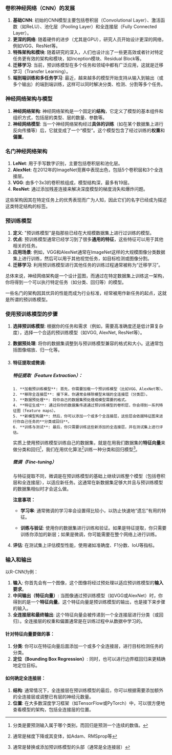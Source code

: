 ### 卷积神经网络（CNN）的发展

1. **基础CNN**: 初始的CNN模型主要包括卷积层（Convolutional Layer）、激活函数（如ReLU）、池化层（Pooling Layer）和全连接层（Fully Connected Layer）。
2. **更深的网络**: 随着硬件的进步（尤其是GPU），研究人员开始设计更深的网络，例如VGG、ResNet等。
3. **特殊架构和模块**: 随着研究的深入，人们也设计出了一些更高效或者针对特定任务更有效的架构和模块，如Inception模块、Residual Block等。
4. **迁移学习**: 当前，预训练模型在多个任务和领域中都有广泛应用，这就是迁移学习（Transfer Learning）。
5. **端到端训练和多任务学习**: 最近，越来越多的模型开始支持从输入到输出（或多个输出）的端到端训练，这样可以同时解决分类、检测、分割等多个任务。

### 神经网络架构与模型

1. **神经网络架构**: 神经网络架构是一个固定的**结构**，它定义了模型的基本组件和组织方式，包括层的类型、层的数量、参数等。
2. **神经网络模型**: 当一个神经网络架构经过**具体的训练**（如在某个数据集上进行反向传播等）后，它就变成了一个“模型”。这个模型包含了经过训练的**权重**和**偏置**。

### 名门神经网络架构

1. **LeNet**: 用于手写数字识别，主要包括卷积层和池化层。
2. **AlexNet**: 在2012年的ImageNet竞赛中表现出色，包括5个卷积层和3个全连接层。
3. **VGG**: 由多个3x3的卷积核组成，模型结构深，最多有19层。
4. **ResNet**: 通过添加残差连接来解决深度模型的梯度消失和爆炸问题。

这些架构因其在特定任务上的优秀表现而广为人知，因此它们的名字已经成为描述这类特定结构的标签。

### 预训练模型

1. **定义**: "预训练模型"是指那些已经在大规模数据集上进行过训练的模型。
2. **优点**: 预训练模型通常已经学习到了很多**通用的特征**，这些特征可以用于其他相关的任务。
3. **应用场景**: 例如，VGG和AlexNet通常在ImageNet这样的大规模图像分类数据集上进行训练，然后可以用于其他视觉任务，如目标检测或图像分割。
4. **迁移学习**: 利用预训练模型进行其他任务的训练过程通常被称为“迁移学习”。

总体来说，神经网络架构是一个设计蓝图，而通过在特定数据集上训练这一架构，你将得到一个可以执行特定任务（如分类、回归等）的模型。

一些名门的架构因其优异的性能而成为行业标准，经常被用作新任务的起点，这就是所谓的预训练模型。

### 使用预训练模型的步骤

1. **选择预训练模型**: 根据你的任务和需求（例如，需要高准确度还是低计算复杂度），选择一个合适的预训练模型（如VGG, AlexNet, ResNet等）。

2. **数据预处理**: 将你的数据集调整到与预训练模型兼容的格式和大小。这通常包括图像缩放、归一化等。

3. #### **特征提取或微调**:

   ##### **特征提取（Feature Extraction）**：

       1. **加载预训练模型**: 首先，你需要加载一个预训练模型（比如VGG、AlexNet等）。
       2. **移除全连接层**: 接下来，你通常会移除模型末端的全连接层（分类层）。
       3. **数据预处理**: 将你自己的数据集预处理成模型需要的格式。
       4. **特征生成**: 通过将你的数据集传递通过预训练模型的卷积层，你会得到一系列特征图（feature maps）。
       5. **新模型构建**: 然后，你可以添加一个或多个全连接层，这些层会依据特征图来进行你自己任务的**分类或回归**。
       6. **训练与测试**: 最后，你只需要训练这些新添加的全连接层，并在测试集上进行评估。

   实质上使用预训练模型训练自己的数据集，就是在用我们数据集的**特征向量**来做分类和回归[^1]，我们在用优化算法[^2]训练一种分类和回归模型[^3]。

    ##### 微调（Fine-tuning）

    与特征提取不同，微调是在预训练模型的基础上继续训练整个模型（包括卷积层和全连接层），以适应新任务。这通常在新数据集足够大并且与预训练模型的数据集相似时才会这么做。

    **注意事项：**

    - **学习率**: 通常微调的学习率会设置得比较小，以防止快速地“遗忘”有用的特征。

   - **训练与验证**: 使用你的数据集进行训练和验证。如果是特征提取，你只需要训练你添加的新层；如果是微调，你可能需要在整个网络上进行训练。

4. **评估**: 在测试集上评估模型性能，使用诸如准确度、F1分数、IoU等指标。

### 输入和输出

以R-CNN为例：

1. **输入**: 你首先会有一个图像，这个图像将经过预处理以适应预训练模型的**输入要求**。
2. **中间输出（特征向量）**: 当图像通过预训练模型（如VGG或AlexNet）时，你得到的是一个**特征向量**。这个特征向量是预训练模型的输出，也是接下来步骤的输入。
3. **全连接层和最终输出**: 这个特征向量会被传递到一个全连接层进行分类（或回归）。全连接层的权重和偏置通常是在训练过程中从数据中学习的。

#### 针对特征向量要做的事：

1. **分类**: 你可以在特征向量后面添加一个或多个全连接层，进行目标检测任务的分类。
2. **定位（Bounding Box Regression）**: 同时，也可以进行边界框回归来更精确地定位目标。

#### 如何确定全连接层：

1. **结构**: 通常情况下，全连接层在预训练模型的最后，你可以根据需要添加额外的全连接层或调整已有层的神经元数量。
2. **位置**: 在大多数深度学习框架（如TensorFlow或PyTorch）中，可以很方便地查看模型的架构，包括全连接层的位置。

[^1]: 分类是要预测输入属于哪个类别，而回归是预测一个连续的数值。
[^2]: 通常是梯度下降或其变体，如Adam、RMSprop等
[^3]: 通常是替换或添加预训练模型的头部（通常是全连接层）